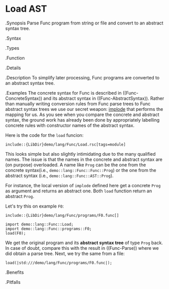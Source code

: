 # Load AST

.Synopsis
Parse Func program from string or file and convert to an abstract syntax tree.

.Syntax

.Types

.Function

.Details

.Description
To simplify later processing, Func programs are converted to an abstract syntax tree.

.Examples
The concrete syntax for Func is described in ((Func-ConcreteSyntax)) and its
abstract syntax in ((Func-AbstractSyntax)).
Rather than manually writing conversion rules from Func parse trees to Func abstract syntax trees
we use our secret weapon: [implode]((Libraries:PareTree-implode)) that performs the mapping for us.
As you see when you compare the concrete and abstract syntax, the ground work has already been done
by appropriately labelling concrete rules with constructor names of the abstract syntax.

Here is the code for the `load` funcion:

```rascal
include::{LibDir}demo/lang/Func/Load.rsc[tags=module]
```

                
This looks simple but also slightly intimidating due to the many qualified names.
The issue is that the names in the concrete and abstract syntax are (on purpose) overloaded.
A name like `Prog` can be the one from the concrete syntax(i.e., `demo::lang::Func::Func::Prog`)
or the one from the abstract syntax (i.e., `demo::lang::Func::AST::Prog`).

For instance, the local version of `implode` defined here get a concrete `Prog` as argument and returns an abstract one.
Both `load` function return an abstract `Prog`.

Let's try this on example `F0`:
```rascal
include::{LibDir}demo/lang/Func/programs/F0.func[]
```

                
```rascal-shell
import demo::lang::Func::Load;
import demo::lang::Func::programs::F0;
load(F0);
```
We get the original program and its __abstract syntax tree__ of type `Prog` back.
In case of doubt, compare this with the result in ((Func-Parse)) where we did obtain a parse tree.
Next, we try the same from a file:
```rascal-shell,continue
load(|std:///demo/lang/Func/programs/F0.func|);
```

.Benefits

.Pitfalls

